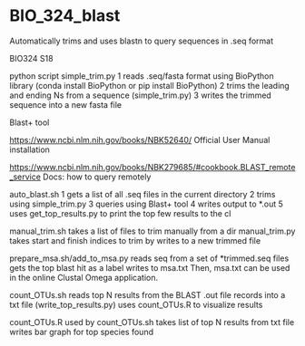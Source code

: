 # BIO_324_blast
Automatically trims and uses blastn to query sequences in .seq format

BIO324 S18

python script simple_trim.py
1 reads .seq/fasta format using BioPython library (conda install BioPython or pip install BioPython)
2 trims the leading and ending Ns from a sequence (simple_trim.py)
3 writes the trimmed sequence into a new fasta file

Blast+ tool

https://www.ncbi.nlm.nih.gov/books/NBK52640/
Official User Manual installation

https://www.ncbi.nlm.nih.gov/books/NBK279685/#cookbook.BLAST_remote_service
Docs: how to query remotely

auto_blast.sh
1 gets a list of all .seq files in the current directory
2 trims using simple_trim.py
3 queries using Blast+ tool
4 writes output to *.out
5 uses get_top_results.py to print the top few results to the cl

manual_trim.sh
takes a list of files to trim manually from a dir
manual_trim.py
takes start and finish indices to trim by
writes to a new trimmed file

prepare_msa.sh/add_to_msa.py
reads seq from a set of *trimmed.seq files
gets the top blast hit as a label
writes to msa.txt
Then, msa.txt can be used in the online Clustal Omega application.

count_OTUs.sh
reads top N results from the BLAST .out file
records into a txt file (write_top_results.py)
uses count_OTUs.R to visualize results

count_OTUs.R
used by count_OTUs.sh
takes list of top N results from txt file
writes bar graph for top species found

